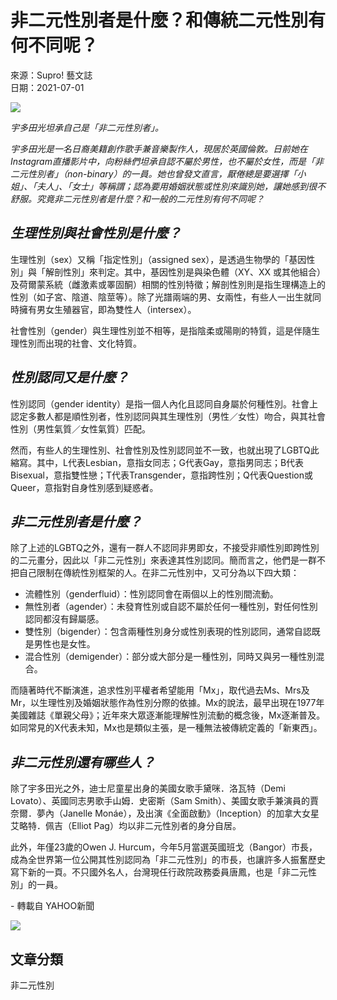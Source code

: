 # 非二元性別者是什麼？和傳統二元性別有何不同呢？

來源：Supro! 藝文誌  
日期：2021-07-01

![](//cdn.cybassets.com/s/files/3891/ckeditor/pictures/content_b6c1b250-6e31-4b2b-b99b-7814a5404911.jpg)

_宇多田光坦承自己是「非二元性別者」。_

_宇多田光是一名日裔美籍創作歌手兼音樂製作人，現居於英國倫敦。日前她在Instagram直播影片中，向粉絲們坦承自認不屬於男性，也不屬於女性，而是「非二元性別者」（non-binary）的一員。她也曾發文直言，厭倦總是要選擇「小姐」、「夫人」、「女士」等稱謂；認為要用婚姻狀態或性別來識別她，讓她感到很不舒服。究竟非二元性別者是什麼？和一般的二元性別有何不同呢？_

## _**生理性別與社會性別是什麼？**_

生理性別（sex）又稱「指定性別」（assigned sex），是透過生物學的「基因性別」與「解剖性別」來判定。其中，基因性別是與染色體（XY、XX 或其他組合）及荷爾蒙系統（雌激素或睪固酮）相關的性別特徵；解剖性別則是指生理構造上的性別（如子宮、陰道、陰莖等）。除了光譜兩端的男、女兩性，有些人一出生就同時擁有男女生殖器官，即為雙性人（intersex）。

社會性別（gender）與生理性別並不相等，是指陰柔或陽剛的特質，這是伴隨生理性別而出現的社會、文化特質。

## _**性別認同又是什麼？**_

性別認同（gender identity）是指一個人內化且認同自身屬於何種性別。社會上認定多數人都是順性別者，性別認同與其生理性別（男性／女性）吻合，與其社會性別（男性氣質／女性氣質）匹配。

然而，有些人的生理性別、社會性別及性別認同並不一致，也就出現了LGBTQ此縮寫。其中，L代表Lesbian，意指女同志；G代表Gay，意指男同志；B代表Bisexual，意指雙性戀；T代表Transgender，意指跨性別；Q代表Question或Queer，意指對自身性別感到疑惑者。

## _**非二元性別者是什麼？**_

除了上述的LGBTQ之外，還有一群人不認同非男即女，不接受非順性別即跨性別的二元畫分，因此以「非二元性別」來表達其性別認同。簡而言之，他們是一群不把自己限制在傳統性別框架的人。在非二元性別中，又可分為以下四大類：

- 流體性別（genderfluid）：性別認同會在兩個以上的性別間流動。
- 無性別者（agender）：未發育性別或自認不屬於任何一種性別，對任何性別認同都沒有歸屬感。
- 雙性別（bigender）：包含兩種性別身分或性別表現的性別認同，通常自認既是男性也是女性。
- 混合性別（demigender）：部分或大部分是一種性別，同時又與另一種性別混合。

而隨著時代不斷演進，追求性別平權者希望能用「Mx」，取代過去Ms、Mrs及Mr，以生理性別及婚姻狀態作為性別分際的依據。Mx的說法，最早出現在1977年美國雜誌《單親父母》；近年來大眾逐漸能理解性別流動的概念後，Mx逐漸普及。如同常見的X代表未知，Mx也是類似主張，是一種無法被傳統定義的「新東西」。

## _**非二元性別還有哪些人？**_

除了宇多田光之外，迪士尼童星出身的美國女歌手黛咪．洛瓦特（Demi Lovato）、英國同志男歌手山姆．史密斯（Sam Smith）、美國女歌手兼演員的賈奈爾．夢內（Janelle Monáe），及出演《全面啟動》（Inception）的加拿大女星艾略特．佩吉（Elliot Pag）均以非二元性別者的身分自居。

此外，年僅23歲的Owen J. Hurcum，今年5月當選英國班戈（Bangor）市長，成為全世界第一位公開其性別認同為「非二元性別」的市長，也讓許多人振奮歷史寫下新的一頁。不只國外名人，台灣現任行政院政務委員唐鳳，也是「非二元性別」的一員。

\- 轉載自 YAHOO新聞

![](//cdn.cybassets.com/s/files/3891/ckeditor/pictures/content_995b0361-e552-45ca-8a5a-7a642d200222.jpg)

## 文章分類
非二元性別